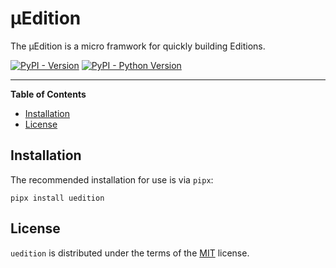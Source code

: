 # μEdition

The μEdition is a micro framwork for quickly building Editions.

[![PyPI - Version](https://img.shields.io/pypi/v/uedition.svg)](https://pypi.org/project/uedition)
[![PyPI - Python Version](https://img.shields.io/pypi/pyversions/uedition.svg)](https://pypi.org/project/uedition)

-----

**Table of Contents**

- [Installation](#installation)
- [License](#license)

## Installation

The recommended installation for use is via `pipx`:

```console
pipx install uedition
```

## License

`uedition` is distributed under the terms of the [MIT](https://spdx.org/licenses/MIT.html) license.
